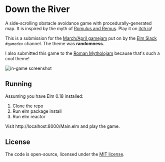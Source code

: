 # Down the River

A side-scrolling obstacle avoidance game with procedurally-generated map. It is
inspired by the myth of [Romulus and Remus]. Play it on [itch.io]!

This is a submission for the [March/April gamejam] put on by the [Elm Slack]
`#gamedev` channel. The theme was **randomness**.

I also submitted this game to the [Roman Mytholojam] because that's such a cool
theme!

![in-game screenshot](https://user-images.githubusercontent.com/1006966/38451674-7c512064-3a02-11e8-8f58-0eec6e55ccb4.png)


[Romulus and Remus]: https://en.wikipedia.org/wiki/Romulus_and_Remus
[itch.io]: https://joelq.itch.io/down-the-river
[Elm Slack]: https://elmlang.herokuapp.com/
[March/April gamejam]: https://itch.io/jam/elm-game-jam-mar-apr-2018
[Roman Mytholojam]: https://itch.io/jam/roman-mytholojam

## Running

Assuming you have Elm 0.18 installed:

1. Clone the repo
2. Run elm package install
3. Run elm reactor

Visit http://localhost:8000/Main.elm and play the game.

## License

The code is open-source, licensed under the [MIT license].

[MIT license]: LICENSE.md
